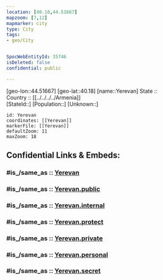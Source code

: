 ```yaml
---
location: [40.18,44.51667] 
mapzoom: [7,12] 
mapmarker: city 
type: City
tags:
- geo/City


SpocWebEntityId: 35746
isDeleted: false
confidential: public

---
```

[geo-lon::44.51667] 
[geo-lat::40.18] 
[name::Yerevan] 
State ::  
Country :: [[../../../../Armenia]]  
[StateId::] 
[Population::] 
[Unknown::] 


```leaflet
id: Yerevan
coordinates: [[Yerevan]] 
markerFile: [[Yerevan]] 
defaultZoom: 11 
maxZoom: 18
```


## Confidential Links & Embeds: 

### #is_/same_as :: [Yerevan](/_Standards/Earth/Continent/Asia/Asia~North~West/Armenia/Provinces~Armenia/Erevan/City/Yerevan.md) 

### #is_/same_as :: [Yerevan.public](/_public/Earth/Continent/Asia/Asia~North~West/Armenia/Provinces~Armenia/Erevan/City/Yerevan.public.md) 

### #is_/same_as :: [Yerevan.internal](/_internal/Earth/Continent/Asia/Asia~North~West/Armenia/Provinces~Armenia/Erevan/City/Yerevan.internal.md) 

### #is_/same_as :: [Yerevan.protect](/_protect/Earth/Continent/Asia/Asia~North~West/Armenia/Provinces~Armenia/Erevan/City/Yerevan.protect.md) 

### #is_/same_as :: [Yerevan.private](/_private/Earth/Continent/Asia/Asia~North~West/Armenia/Provinces~Armenia/Erevan/City/Yerevan.private.md) 

### #is_/same_as :: [Yerevan.personal](/_personal/Earth/Continent/Asia/Asia~North~West/Armenia/Provinces~Armenia/Erevan/City/Yerevan.personal.md) 

### #is_/same_as :: [Yerevan.secret](/_secret/Earth/Continent/Asia/Asia~North~West/Armenia/Provinces~Armenia/Erevan/City/Yerevan.secret.md)

